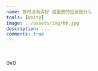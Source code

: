 ```yaml
---
name: 暂时没有弄好 这里放的应该是什么
tools: [Unity]
image: ../assets/img/hb.jpg
description: ...
comments: true
---
```


<br/>



 0v0

